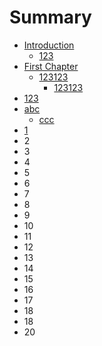 # Summary

* [Introduction](README.md)
  * [123](123.md)
* [First Chapter](chapter1.md)
  * [123123](chapter1/123123.md)
    * [123123](chapter1/123123/123123.md)
* [123](123.md)
* [abc](abc.md)
  * [ccc](abc/ccc.md)
* [1](1.md)
* 2
* 3
* 4
* 5
* 6
* 7
* 8
* 9
* 10
* 11
* 12
* 13
* 14
* 15
* 16
* 17
* 18
* 18
* 20

